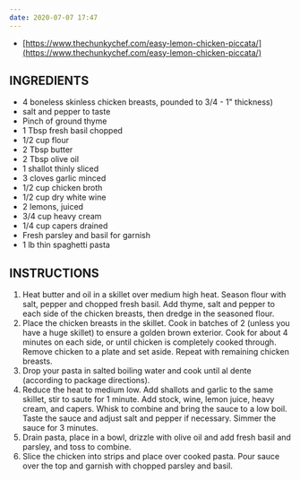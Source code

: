 ```yaml
---
date: 2020-07-07 17:47
---
```


- [https://www.thechunkychef.com/easy-lemon-chicken-piccata/](https://www.thechunkychef.com/easy-lemon-chicken-piccata/)

## INGREDIENTS
- 4 boneless skinless chicken breasts, pounded to 3/4 - 1" thickness)
- salt and pepper to taste
- Pinch of ground thyme
- 1 Tbsp fresh basil chopped
- 1/2 cup flour
- 2 Tbsp butter
- 2 Tbsp olive oil
- 1 shallot thinly sliced
- 3 cloves garlic minced
- 1/2 cup chicken broth
- 1/2 cup dry white wine
- 2 lemons, juiced
- 3/4 cup heavy cream
- 1/4 cup capers drained
- Fresh parsley and basil for garnish
- 1 lb thin spaghetti pasta

## INSTRUCTIONS

1. Heat butter and oil in a skillet over medium high heat. Season flour with salt, pepper and chopped fresh basil. Add thyme, salt and pepper to each side of the chicken breasts, then dredge in the seasoned flour.
1. Place the chicken breasts in the skillet. Cook in batches of 2 (unless you have a huge skillet) to ensure a golden brown exterior. Cook for about 4 minutes on each side, or until chicken is completely cooked through. Remove chicken to a plate and set aside. Repeat with remaining chicken breasts.
1. Drop your pasta in salted boiling water and cook until al dente (according to package directions).
1. Reduce the heat to medium low. Add shallots and garlic to the same skillet, stir to saute for 1 minute. Add stock, wine, lemon juice, heavy cream, and capers. Whisk to combine and bring the sauce to a low boil. Taste the sauce and adjust salt and pepper if necessary. Simmer the sauce for 3 minutes.
1. Drain pasta, place in a bowl, drizzle with olive oil and add fresh basil and parsley, and toss to combine.
1. Slice the chicken into strips and place over cooked pasta. Pour sauce over the top and garnish with chopped parsley and basil.
